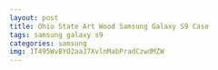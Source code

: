 ```yaml
---
layout: post
title: Ohio State Art Wood Samsung Galaxy S9 Case
tags: samsung galaxy s9
categories: samsung
img: 1T495WvBYO2aaJ7XvlnMabPradCzwdMZW
---
```

